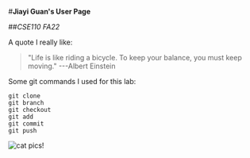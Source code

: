 #**Jiayi Guan's User Page**

##*CSE110 FA22*

A quote I really like:
>"Life is like riding a bicycle. To keep your balance, you must keep moving."   ---Albert Einstein

Some git commands I used for this lab:
```
git clone
git branch
git checkout
git add
git commit
git push
```

![cat pics!](https://i0.wp.com/katzenworld.co.uk/wp-content/uploads/2019/06/funny-cat.jpeg?resize=1320%2C1320&ssl=1)

